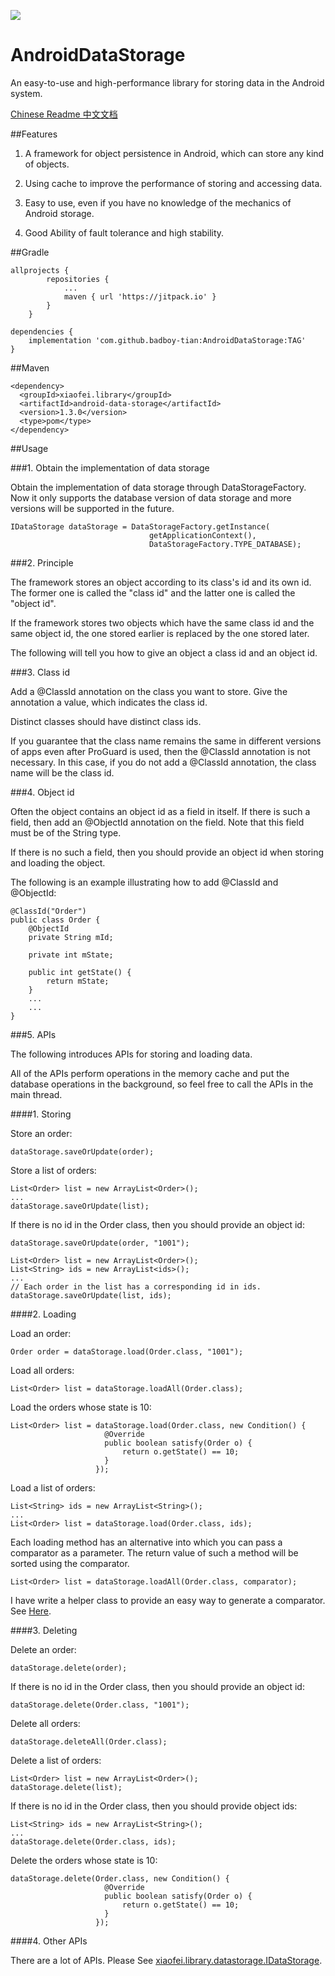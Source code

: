 [![](https://jitpack.io/v/badboy-tian/AndroidDataStorage.svg)](https://jitpack.io/#badboy-tian/AndroidDataStorage)

# AndroidDataStorage
An easy-to-use and high-performance library for storing data in the Android system.

[Chinese Readme 中文文档](https://github.com/Xiaofei-it/AndroidDataStorage/blob/master/README-ZH-CN.md)

##Features

1. A framework for object persistence in Android, which can store any kind of objects.

2. Using cache to improve the performance of storing and accessing data.

3. Easy to use, even if you have no knowledge of the mechanics of Android storage.

4. Good Ability of fault tolerance and high stability.

##Gradle
```
allprojects {
		repositories {
			...
			maven { url 'https://jitpack.io' }
		}
	}
```

```
dependencies {
    implementation 'com.github.badboy-tian:AndroidDataStorage:TAG'
}
```

##Maven

```
<dependency>
  <groupId>xiaofei.library</groupId>
  <artifactId>android-data-storage</artifactId>
  <version>1.3.0</version>
  <type>pom</type>
</dependency>
```

##Usage

###1. Obtain the implementation of data storage

   Obtain the implementation of data storage through DataStorageFactory. Now it only supports the database version of data storage and more versions will be supported in the future.
```
IDataStorage dataStorage = DataStorageFactory.getInstance(
                               getApplicationContext(),
                               DataStorageFactory.TYPE_DATABASE);
```
###2. Principle

The framework stores an object according to its class's id and its own id. The former one is called the "class id" and the latter one is called the "object id".

If the framework stores two objects which have the same class id and the same object id, the one stored earlier is replaced by the one stored later.

The following will tell you how to give an object a class id and an object id.

###3. Class id

Add a @ClassId annotation on the class you want to store. Give the annotation a value, which indicates the class id.

Distinct classes should have distinct class ids.

If you guarantee that the class name remains the same in different versions of apps even after ProGuard is used, then the @ClassId annotation is not necessary. In this case, if you do not add a @ClassId annotation, the class name will be the class id.

###4. Object id

Often the object contains an object id as a field in itself. If there is such a field, then add an @ObjectId annotation on the field. Note that this field must be of the String type.

If there is no such a field, then you should provide an object id when storing and loading the object.

The following is an example illustrating how to add @ClassId and @ObjectId:

```
@ClassId("Order")
public class Order {
    @ObjectId
    private String mId;

    private int mState;

    public int getState() {
        return mState;
    }
    ...
    ...
}
```

###5. APIs

The following introduces APIs for storing and loading data.

All of the APIs perform operations in the memory cache and put the database operations in the background, so feel free to call the APIs in the main thread.

####1. Storing

Store an order:

```
dataStorage.saveOrUpdate(order);
```

Store a list of orders:

```
List<Order> list = new ArrayList<Order>();
...
dataStorage.saveOrUpdate(list);
```

If there is no id in the Order class, then you should provide an object id:

```
dataStorage.saveOrUpdate(order, "1001");

List<Order> list = new ArrayList<Order>();
List<String> ids = new ArrayList<ids>();
...
// Each order in the list has a corresponding id in ids.
dataStorage.saveOrUpdate(list, ids);
```

####2. Loading

Load an order:

```
Order order = dataStorage.load(Order.class, "1001");
```

Load all orders:

```
List<Order> list = dataStorage.loadAll(Order.class);
```

Load the orders whose state is 10:

```
List<Order> list = dataStorage.load(Order.class, new Condition() {
                     @Override
                     public boolean satisfy(Order o) {
                         return o.getState() == 10;
                     }
                   });
```

Load a list of orders:

```
List<String> ids = new ArrayList<String>();
...
List<Order> list = dataStorage.load(Order.class, ids);
```

Each loading method has an alternative into which you can pass a comparator as a parameter. The return value of such a method will be sorted using the comparator.

```
List<Order> list = dataStorage.loadAll(Order.class, comparator);
```

I have write a helper class to provide an easy way to generate a comparator. See [Here](https://github.com/Xiaofei-it/ComparatorGenerator).

####3. Deleting

Delete an order:

```
dataStorage.delete(order);
```

If there is no id in the Order class, then you should provide an object id:

```
dataStorage.delete(Order.class, "1001");
```

Delete all orders:

```
dataStorage.deleteAll(Order.class);
```

Delete a list of orders:

```
List<Order> list = new ArrayList<Order>();
dataStorage.delete(list);
```

If there is no id in the Order class, then you should provide object ids:

```
List<String> ids = new ArrayList<String>();
...
dataStorage.delete(Order.class, ids);
```

Delete the orders whose state is 10:


```
dataStorage.delete(Order.class, new Condition() {
                     @Override
                     public boolean satisfy(Order o) {
                         return o.getState() == 10;
                     }
                   });
```

####4. Other APIs

There are a lot of APIs. Please See [xiaofei.library.datastorage.IDataStorage](https://github.com/Xiaofei-it/AndroidDataStorage/blob/master/android-data-storage/src/main/java/xiaofei/library/datastorage/IDataStorage.java).
